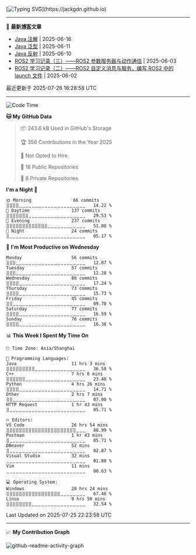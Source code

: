 [![Typing SVG](https://readme-typing-svg.demolab.com?font=Jersey+10&size=32&pause=1000&color=0077B8&·vCenter=true&random=true&width=512&height=64&lines=Simplicity+is+prerequisite+for+reliability.;Nine+women+can't+make+a+baby+in+one+month.;Deleted+code+is+debugged+code.;When+in+doubt%2C+use+brute+force.;Code+never+lies%2C+comments+sometimes+do.;Once+you+stop+learning+you+start+dying.;No+code+is+faster+than+no+code.;What+I+cannot+build%2C+I+do+not+understand.;When+in+doubt%2C+leave+it+out.;Less+code+equals+less+bugs.;Talk+is+cheap.+Show+me+the+code.;It%E2%80%99s+all+talk+until+the+code+runs.;To+iterate+is+human%2C+to+recurse+divine.;Typing+is+no+substitute+for+thinking.;Really+good+programs+live+forever.;Programming+can+be+addictive.;Making+things+easy+is+hard.)](https://jackgdn.github.io)

---

<!-- BLOG-POSTS:START -->
📝 **最新[博客](https://jackgdn.github.io)文章**

- [Java 注解](https://jackgdn.github.io/post/bundle-java-%E5%AD%A6%E4%B9%A0/java-%E6%B3%A8%E8%A7%A3/) | 2025-06-16
- [Java 泛型](https://jackgdn.github.io/post/bundle-java-%E5%AD%A6%E4%B9%A0/java-%E6%B3%9B%E5%9E%8B/) | 2025-06-11
- [Java 反射](https://jackgdn.github.io/post/bundle-java-%E5%AD%A6%E4%B9%A0/java-%E5%8F%8D%E5%B0%84/) | 2025-06-10
- [ROS2 学习记录（三）——ROS2 参数服务器与动作通信](https://jackgdn.github.io/post/bundle-ros/ros2-param+action/) | 2025-06-03
- [ROS2 学习记录（二）——ROS2 自定义消息与服务，编写 ROS2 中的 launch 文件](https://jackgdn.github.io/post/bundle-ros/ros2-custom-interfaces/) | 2025-06-02


 最近更新于 2025-07-26 16:28:58 UTC
<!-- BLOG-POSTS:END -->

---

<!--START_SECTION:waka-->
![Code Time](http://img.shields.io/badge/Code%20Time-503%20hrs%2035%20mins-blue)

**🐱 My GitHub Data** 

> 📦 243.6 kB Used in GitHub's Storage 
 > 
> 🏆 356 Contributions in the Year 2025
 > 
> 🚫 Not Opted to Hire
 > 
> 📜 18 Public Repositories 
 > 
> 🔑 8 Private Repositories 
 > 
**I'm a Night 🦉** 

```text
🌞 Morning                66 commits          ⣿⣿⣿⣿⣀⣀⣀⣀⣀⣀⣀⣀⣀⣀⣀⣀⣀⣀⣀⣀⣀⣀⣀⣀⣀   14.22 % 
🌆 Daytime                137 commits         ⣿⣿⣿⣿⣿⣿⣿⣀⣀⣀⣀⣀⣀⣀⣀⣀⣀⣀⣀⣀⣀⣀⣀⣀⣀   29.53 % 
🌃 Evening                237 commits         ⣿⣿⣿⣿⣿⣿⣿⣿⣿⣿⣿⣿⣿⣀⣀⣀⣀⣀⣀⣀⣀⣀⣀⣀⣀   51.08 % 
🌙 Night                  24 commits          ⣿⣀⣀⣀⣀⣀⣀⣀⣀⣀⣀⣀⣀⣀⣀⣀⣀⣀⣀⣀⣀⣀⣀⣀⣀   05.17 % 
```
📅 **I'm Most Productive on Wednesday** 

```text
Monday                   56 commits          ⣿⣿⣿⣀⣀⣀⣀⣀⣀⣀⣀⣀⣀⣀⣀⣀⣀⣀⣀⣀⣀⣀⣀⣀⣀   12.07 % 
Tuesday                  57 commits          ⣿⣿⣿⣀⣀⣀⣀⣀⣀⣀⣀⣀⣀⣀⣀⣀⣀⣀⣀⣀⣀⣀⣀⣀⣀   12.28 % 
Wednesday                80 commits          ⣿⣿⣿⣿⣀⣀⣀⣀⣀⣀⣀⣀⣀⣀⣀⣀⣀⣀⣀⣀⣀⣀⣀⣀⣀   17.24 % 
Thursday                 73 commits          ⣿⣿⣿⣿⣀⣀⣀⣀⣀⣀⣀⣀⣀⣀⣀⣀⣀⣀⣀⣀⣀⣀⣀⣀⣀   15.73 % 
Friday                   45 commits          ⣿⣿⣀⣀⣀⣀⣀⣀⣀⣀⣀⣀⣀⣀⣀⣀⣀⣀⣀⣀⣀⣀⣀⣀⣀   09.70 % 
Saturday                 77 commits          ⣿⣿⣿⣿⣀⣀⣀⣀⣀⣀⣀⣀⣀⣀⣀⣀⣀⣀⣀⣀⣀⣀⣀⣀⣀   16.59 % 
Sunday                   76 commits          ⣿⣿⣿⣿⣀⣀⣀⣀⣀⣀⣀⣀⣀⣀⣀⣀⣀⣀⣀⣀⣀⣀⣀⣀⣀   16.38 % 
```


📊 **This Week I Spent My Time On** 

```text
🕑︎ Time Zone: Asia/Shanghai

💬 Programming Languages: 
Java                     11 hrs 3 mins       ⣿⣿⣿⣿⣿⣿⣿⣿⣿⣀⣀⣀⣀⣀⣀⣀⣀⣀⣀⣀⣀⣀⣀⣀⣀   36.58 % 
C++                      7 hrs 6 mins        ⣿⣿⣿⣿⣿⣿⣀⣀⣀⣀⣀⣀⣀⣀⣀⣀⣀⣀⣀⣀⣀⣀⣀⣀⣀   23.48 % 
Python                   4 hrs 26 mins       ⣿⣿⣿⣿⣀⣀⣀⣀⣀⣀⣀⣀⣀⣀⣀⣀⣀⣀⣀⣀⣀⣀⣀⣀⣀   14.71 % 
Other                    2 hrs 7 mins        ⣿⣿⣀⣀⣀⣀⣀⣀⣀⣀⣀⣀⣀⣀⣀⣀⣀⣀⣀⣀⣀⣀⣀⣀⣀   07.00 % 
HTTP Request             1 hr 43 mins        ⣿⣀⣀⣀⣀⣀⣀⣀⣀⣀⣀⣀⣀⣀⣀⣀⣀⣀⣀⣀⣀⣀⣀⣀⣀   05.71 % 

🔥 Editors: 
VS Code                  26 hrs 54 mins      ⣿⣿⣿⣿⣿⣿⣿⣿⣿⣿⣿⣿⣿⣿⣿⣿⣿⣿⣿⣿⣿⣿⣀⣀⣀   88.99 % 
Postman                  1 hr 43 mins        ⣿⣀⣀⣀⣀⣀⣀⣀⣀⣀⣀⣀⣀⣀⣀⣀⣀⣀⣀⣀⣀⣀⣀⣀⣀   05.71 % 
DBeaver                  52 mins             ⣿⣀⣀⣀⣀⣀⣀⣀⣀⣀⣀⣀⣀⣀⣀⣀⣀⣀⣀⣀⣀⣀⣀⣀⣀   02.87 % 
Visual Studio            32 mins             ⣀⣀⣀⣀⣀⣀⣀⣀⣀⣀⣀⣀⣀⣀⣀⣀⣀⣀⣀⣀⣀⣀⣀⣀⣀   01.80 % 
Vim                      11 mins             ⣀⣀⣀⣀⣀⣀⣀⣀⣀⣀⣀⣀⣀⣀⣀⣀⣀⣀⣀⣀⣀⣀⣀⣀⣀   00.63 % 

💻 Operating System: 
Windows                  20 hrs 24 mins      ⣿⣿⣿⣿⣿⣿⣿⣿⣿⣿⣿⣿⣿⣿⣿⣿⣿⣀⣀⣀⣀⣀⣀⣀⣀   67.46 % 
Linux                    9 hrs 50 mins       ⣿⣿⣿⣿⣿⣿⣿⣿⣀⣀⣀⣀⣀⣀⣀⣀⣀⣀⣀⣀⣀⣀⣀⣀⣀   32.54 % 
```


 Last Updated on 2025-07-25 22:23:58 UTC
<!--END_SECTION:waka-->

---

📈 **My Contribution Graph**

![github-readme-activity-graph](https://github-readme-activity-graph.vercel.app/graph?username=jackgdn&bg_color=002538&color=ffffff&line=ffffff&point=0077b8&area=true&area_color=0077b8&hide_border=true&days=31)
